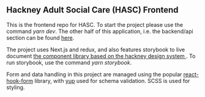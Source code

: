 ## Hackney Adult Social Care (HASC) Frontend

This is the frontend repo for HASC. To start the project please use the command _yarn dev_. The other half of this application, i.e. the backend/api section can be found [here](https://github.com/LBHackney-IT/lbh-adult-social-care-api).

The project uses Next.js and redux, and also features storybook to live document [the component library based on the hackney design system ](https://design-system.hackney.gov.uk/). To run storybook, use the command _yarn storybook_.

Form and data handling in this project are managed using the popular [react-hook-form](https://www.npmjs.com/package/react-hook-form) library, with [yup](https://www.npmjs.com/package/yup) used for schema validation. SCSS is used for styling.
